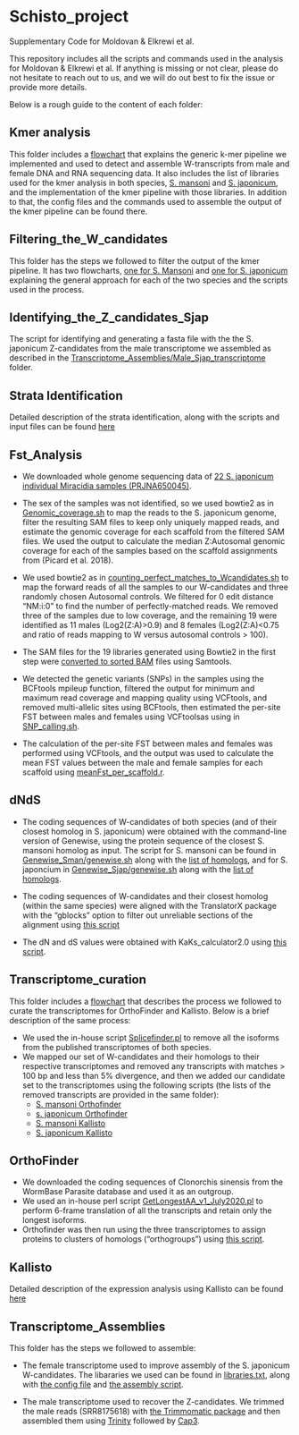 # Schisto_project
Supplementary Code for Moldovan & Elkrewi et al. 

This repository includes all the scripts and commands used in the analysis for Moldovan & Elkrewi et al. If anything is missing or not clear, please do not hesitate to reach out to us, and we will do out best to fix the issue or provide more details.

Below is a rough guide to the content of each folder:

## Kmer analysis 
This folder includes a [flowchart](https://github.com/Melkrewi/Schisto_project/blob/main/Kmer_analysis/Kmer_pipeline.pdf) that explains the generic k-mer pipeline we implemented and used to detect and assemble W-transcripts from male and female DNA and RNA sequencing data. It also includes the list of libraries used for the kmer analysis in both species, [S. mansoni](https://github.com/Melkrewi/Schisto_project/blob/main/Kmer_analysis/Sman_list_of_libraries.txt) and [S. japonicum](https://github.com/Melkrewi/Schisto_project/blob/main/Kmer_analysis/Sjap_list_of_libraries.txt), and the implementation of the kmer pipeline with those libraries. In addition to that, the config files and the commands used to assemble the output of the kmer pipeline can be found there.

## Filtering_the_W_candidates
This folder has the steps we followed to filter the output of the kmer pipeline. It has two flowcharts, [one for S. Mansoni](https://github.com/Melkrewi/Schisto_project/blob/main/Filtering_the_W_candidates/Mansoni_Filtering.pdf) and [one for S. japonicum](https://github.com/Melkrewi/Schisto_project/blob/main/Filtering_the_W_candidates/Japonicum_Filtering.pdf) explaining the general approach for each of the two species and the scripts used in the process.

## Identifying_the_Z_candidates_Sjap
The script for identifying and generating a fasta file with the the S. japonicum Z-candidates from the male transcriptome we assembled as described in the [Transcriptome_Assemblies/Male_Sjap_transcriptome](https://github.com/Melkrewi/Schisto_project/tree/main/Transcriptome_Assemblies/Male_Sjap_transcriptome) folder.
## Strata Identification
Detailed description of the strata identification, along with the scripts and input files can be found [here](https://github.com/Melkrewi/Schisto_project/tree/main/Strata_identification)
## Fst_Analysis

* We downloaded whole genome sequencing data of [22 S. japonicum individual Miracidia samples (PRJNA650045)](https://github.com/Melkrewi/Schisto_project/blob/main/Fst_Analysis/Miracidia_samples.txt). 

* The sex of the samples was not identified, so we used bowtie2 as in [Genomic_coverage.sh](https://github.com/Melkrewi/Schisto_project/blob/main/Fst_Analysis/Genomic_coverage.sh) to map the reads to the S. japonicum genome, filter the resulting SAM files to keep only uniquely mapped reads, and estimate the genomic coverage for each scaffold from the filtered SAM files. We used the output to calculate the median Z:Autosomal genomic coverage for each of the samples based on the scaffold assignments from (Picard et al. 2018). 
* We used bowtie2 as in [counting_perfect_matches_to_Wcandidates.sh](https://github.com/Melkrewi/Schisto_project/blob/main/Fst_Analysis/counting_perfect_matches_to_Wcandidates.sh) to map the forward reads of all the samples to our W-candidates and three randomly chosen Autosomal controls. We filtered for 0 edit distance “NM:i:0” to find the number of perfectly-matched reads. We removed three of the samples due to low coverage, and the remaining 19 were identified as 11 males (Log2(Z:A)>0.9) and 8 females (Log2(Z:A)<0.75 and ratio of reads mapping to W versus autosomal controls > 100).
* The SAM files for the 19 libraries generated using Bowtie2 in the first step were [converted to sorted BAM](https://github.com/Melkrewi/Schisto_project/blob/main/Fst_Analysis/SAM_to_sorted_BAM.sh) files using Samtools. 
* We detected the genetic variants (SNPs) in the samples using the BCFtools mpileup function, filtered the output for minimum and maximum read coverage and mapping quality using VCFtools, and removed multi-allelic sites using BCFtools, then estimated the per-site FST between males and females using VCFtoolsas using in [SNP_calling.sh](https://github.com/Melkrewi/Schisto_project/blob/main/Fst_Analysis/SNP_calling.sh). 
* The calculation of the per-site FST between males and females was performed using VCFtools, and the output was used to calculate the mean FST values between the male and female samples for each scaffold using [meanFst_per_scaffold.r](https://github.com/Melkrewi/Schisto_project/blob/main/Fst_Analysis/meanFst_per_scaffold.r).

## dNdS
* The coding sequences of W-candidates of both species (and of their closest homolog in S. japonicum) were obtained with the command-line version of Genewise, using the protein sequence of the closest S. mansoni homolog as input. The script for S. mansoni can be found in [Genewise_Sman/genewise.sh](https://github.com/Melkrewi/Schisto_project/blob/main/dNdS/Genewise_Sman/genewise.sh) along with the [list of homologs](https://github.com/Melkrewi/Schisto_project/blob/Revised/dNdS/Genewise_Sman/names_for_genewise.txt), and for S. japoncium in [Genewise_Sjap/genewise.sh](https://github.com/Melkrewi/Schisto_project/tree/main/dNdS/Genewise_Sjap/genewise.sh) along with the [list of homologs](https://github.com/Melkrewi/Schisto_project/blob/Revised/dNdS/Genewise_Sjap/names_for_genewise.txt).

* The coding sequences of W-candidates and their closest homolog (within the same species) were aligned with the TranslatorX package with the “gblocks” option to filter out unreliable sections of the alignment using [this script](https://github.com/Melkrewi/Schisto_project/blob/Revised/dNdS/TranslatorX.sh)
* The dN and dS values were obtained with KaKs_calculator2.0 using [this script](https://github.com/Melkrewi/Schisto_project/blob/main/dNdS/KaKs_Calculator.sh).

## Transcriptome_curation
This folder includes a [flowchart](https://github.com/Melkrewi/Schisto_project/blob/main/Transcriptome_curation/Transcriptome%20curation.pdf) that describes the process we followed to curate the transcriptomes for OrthoFinder and Kallisto. Below is a brief description of the same process:
* We used the in-house script [Splicefinder.pl](https://github.com/Melkrewi/Schisto_project/blob/Revised/Scripts/SpliceFinder_2.pl) to remove all the isoforms from the published transcriptomes of both species. 
* We mapped our set of W-candidates and their homologs to their respective transcriptomes and removed any transcripts with matches > 100 bp and less than 5% divergence, and then we added our candidate set to the transcriptomes using the following scripts (the lists of the removed transcripts are provided in the same folder):
  * [S. mansoni Orthofinder](https://github.com/Melkrewi/Schisto_project/blob/main/Transcriptome_curation/Sman_OrthoFinder/Trans_curation_for_OrthoFinder.sh)
  * [s. japonicum Orthofinder](https://github.com/Melkrewi/Schisto_project/blob/main/Transcriptome_curation/Sjap_OrthoFinder/Trans_curation_for_OrthoFinder.sh)
  * [S. mansoni Kallisto](https://github.com/Melkrewi/Schisto_project/blob/main/Transcriptome_curation/Sman_Kallisto/Trans_curation_for_Kallisto.sh)
  * [S. japonicum Kallisto](https://github.com/Melkrewi/Schisto_project/blob/main/Transcriptome_curation/Sjap_Kallisto/Trans_curation_for_Kallisto.sh)

## OrthoFinder
* We downloaded the coding sequences of Clonorchis sinensis from the WormBase Parasite database and used it as an outgroup. 
* We used an in-house perl script [GetLongestAA_v1_July2020.pl](https://github.com/Melkrewi/Schisto_project/blob/main/Scripts/GetLongestAA_v1_July2020.pl) to perform 6-frame translation of all the transcripts and retain only the longest isoforms. 
* Orthofinder was then run using the three transcriptomes to assign proteins to clusters of homologs (“orthogroups”) using [this script](https://github.com/Melkrewi/Schisto_project/blob/main/OrthoFinder/Running_OrthoFinder.sh).

## Kallisto
Detailed description of the expression analysis using Kallisto can be found [here](https://github.com/Melkrewi/Schisto_project/blob/main/Kallisto/README.md)
## Transcriptome_Assemblies
This folder has the steps we followed to assemble: 
* The female transcriptome used to improve assembly of the S. japonicum W-candidates. The libararies we used can be found in [libraries.txt](https://github.com/Melkrewi/Schisto_project/blob/main/Transcriptome_Assemblies/Female_Sjap_transcriptome/libraries.txt), along with [the config file](https://github.com/Melkrewi/Schisto_project/blob/main/Transcriptome_Assemblies/Female_Sjap_transcriptome/soapconfig_trans.txt) and [the assembly script](https://github.com/Melkrewi/Schisto_project/blob/main/Transcriptome_Assemblies/Female_Sjap_transcriptome/SOAPdenovotrans.sh).

* The male transcriptome used to recover the Z-candidates. We trimmed the male reads (SRR8175618) with [the Trimmomatic package](https://github.com/Melkrewi/Schisto_project/blob/main/Transcriptome_Assemblies/Male_Sjap_transcriptome/Trimmomatic.sh) and then assembled them using [Trinity](https://github.com/Melkrewi/Schisto_project/blob/main/Transcriptome_Assemblies/Male_Sjap_transcriptome/Assembly_Trinity.sh) followed by [Cap3](https://github.com/Melkrewi/Schisto_project/blob/main/Transcriptome_Assemblies/Male_Sjap_transcriptome/Assembly_Cap3.sh).

